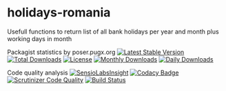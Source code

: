 # holidays-romania
Usefull functions to return list of all bank holidays per year and month plus working days in month

Packagist statistics by poser.pugx.org
[![Latest Stable Version](https://poser.pugx.org/danielgp/bank-holidays/v/stable)](https://packagist.org/packages/danielgp/bank-holidays)
[![Total Downloads](https://poser.pugx.org/danielgp/bank-holidays/downloads)](https://packagist.org/packages/danielgp/bank-holidays)
[![License](https://poser.pugx.org/danielgp/bank-holidays/license)](https://packagist.org/packages/danielgp/bank-holidays)
[![Monthly Downloads](https://poser.pugx.org/danielgp/bank-holidays/d/monthly)](https://packagist.org/packages/danielgp/bank-holidays)
[![Daily Downloads](https://poser.pugx.org/danielgp/bank-holidays/d/daily)](https://packagist.org/packages/danielgp/bank-holidays)

Code quality analysis
[![SensioLabsInsight](https://insight.sensiolabs.com/projects/16979751-cb4d-44ff-bab2-f445fdc0761b/big.png)](https://insight.sensiolabs.com/projects/16979751-cb4d-44ff-bab2-f445fdc0761b)
[![Codacy Badge](https://api.codacy.com/project/badge/grade/7a1431537d914b3aaddd8eebfa077035)](https://www.codacy.com/app/danielpopiniuc/bank-holidays)
[![Scrutinizer Code Quality](https://scrutinizer-ci.com/g/danielgp/bank-holidays/badges/quality-score.png?b=master)](https://scrutinizer-ci.com/g/danielgp/bank-holidays/?branch=master)
[![Build Status](https://scrutinizer-ci.com/g/danielgp/bank-holidays/badges/build.png?b=master)](https://scrutinizer-ci.com/g/danielgp/bank-holidays/build-status/master)

